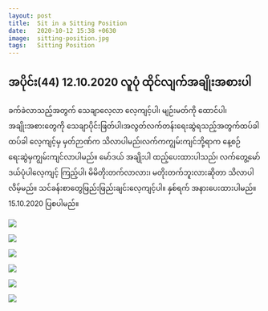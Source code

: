 ```yaml
---
layout: post
title:  Sit in a Sitting Position
date:   2020-10-12 15:38 +0630
image:  sitting-position.jpg
tags:   Sitting Position
---
```

## အပိုင်း(44) 12.10.2020 လူပုံ ထိုင်လျက်အချိုးအစားပါ 
ခက်ခဲလာသည့်အတွက် သေချာလေ့လာ လေ့ကျင့်ပါ၊ မျဉ်းမတ်ကို ထောင်ပါ၊အချိုးအစားတွေကို သေချာပိုင်းဖြတ်ပါ၊အလွတ်လက်တန်းရေးဆွဲရသည့်အတွက်ထပ်ခါ ထပ်ခါ လေ့ကျင့်မှ မှတ်ဉာဏ်က သိလာပါမည်၊လက်ကကျွမ်းကျင်ဘို့ရာက နေ့စဉ် ရေးဆွဲမှကျွမ်းကျင်လာပါမည်။ မော်ဒယ် အချိုးပါ ထည့်ပေးထားပါသည်၊ လက်တွေ့မော်ဒယ်ပုံပါလေ့ကျင့် ကြည့်ပါ၊ မိမိတိုးတက်လာလား၊ မတိုးတက်ဘူးလားဆိုတာ သိလာပါလိမ့်မည်။ သင်ခန်းစာတွေဖြည်းဖြည်းချင်းလေ့ကျင့်ပါ။ နှစ်ရက် အနားပေးထားပါမည်။ 15.10.2020 ပြစပါမည်။

![]({{site.baseurl}}/img/sitting-position/01.jpg)

![]({{site.baseurl}}/img/sitting-position/02.jpg)

![]({{site.baseurl}}/img/sitting-position/03.jpg)

![]({{site.baseurl}}/img/sitting-position/04.jpg)

![]({{site.baseurl}}/img/sitting-position/05.jpg)

![]({{site.baseurl}}/img/sitting-position/06.jpg)